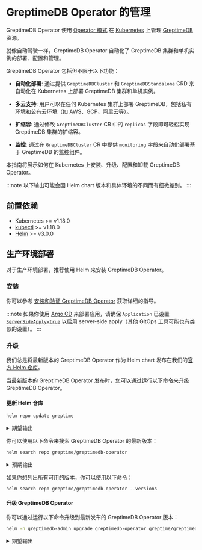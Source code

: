 # GreptimeDB Operator 的管理

GreptimeDB Operator 使用 [Operator 模式](https://kubernetes.io/docs/concepts/extend-kubernetes/operator/) 在 [Kubernetes](https://kubernetes.io/) 上管理 [GreptimeDB](https://github.com/GrepTimeTeam/greptimedb) 资源。

就像自动驾驶一样，GreptimeDB Operator 自动化了 GreptimeDB 集群和单机实例的部署、配置和管理。

GreptimeDB Operator 包括但不限于以下功能：

- **自动化部署**: 通过提供 `GreptimeDBCluster` 和 `GreptimeDBStandalone` CRD 来自动化在 Kubernetes 上部署 GreptimeDB 集群和单机实例。

- **多云支持**: 用户可以在任何 Kubernetes 集群上部署 GreptimeDB，包括私有环境和公有云环境（如 AWS、GCP、阿里云等）。

- **扩缩容**: 通过修改 `GreptimeDBCluster` CR 中的 `replicas` 字段即可轻松实现 GreptimeDB 集群的扩缩容。

- **监控**: 通过在 `GreptimeDBCluster` CR 中提供 `monitoring` 字段来自动化部署基于 GreptimeDB 的监控组件。

本指南将展示如何在 Kubernetes 上安装、升级、配置和卸载 GreptimeDB Operator。

:::note
以下输出可能会因 Helm chart 版本和具体环境的不同而有细微差别。
:::

## 前置依赖

- Kubernetes >= v1.18.0
- [kubectl](https://kubernetes.io/docs/tasks/tools/install-kubectl/) >= v1.18.0
- [Helm](https://helm.sh/docs/intro/install/) >= v3.0.0

## 生产环境部署

对于生产环境部署，推荐使用 Helm 来安装 GreptimeDB Operator。

### 安装

你可以参考 [安装和验证 GreptimeDB Operator](/user-guide/deployments/deploy-on-kubernetes/getting-started.md#安装和验证-greptimedb-operator) 获取详细的指导。

:::note
如果你使用 [Argo CD](https://argo-cd.readthedocs.io/en/stable/) 来部署应用，请确保 `Application` 已设置 [`ServerSideApply=true`](https://argo-cd.readthedocs.io/en/latest/user-guide/sync-options/#server-side-apply) 以启用 server-side apply（其他 GitOps 工具可能也有类似的设置）。
:::

### 升级

我们总是将最新版本的 GreptimeDB Operator 作为 Helm chart 发布在我们的[官方 Helm 仓库](https://github.com/GreptimeTeam/helm-charts/tree/main)。

当最新版本的 GreptimeDB Operator 发布时，您可以通过运行以下命令来升级 GreptimeDB Operator。

#### 更新 Helm 仓库

```bash
helm repo update greptime
```

<details>
<summary>期望输出</summary>
```bash
Hang tight while we grab the latest from your chart repositories...
...Successfully got an update from the "greptime" chart repository
Update Complete. ⎈Happy Helming!⎈
```
</details>

你可以使用以下命令来搜索 GreptimeDB Operator 的最新版本：

```bash
helm search repo greptime/greptimedb-operator
```

<details>
<summary>预期输出</summary>
```bash
NAME                        	CHART VERSION	APP VERSION  	DESCRIPTION
greptime/greptimedb-operator	0.2.9        	0.1.3-alpha.1	The greptimedb-operator Helm chart for Kubernetes.
```
</details>

如果你想列出所有可用的版本，你可以使用以下命令：

```
helm search repo greptime/greptimedb-operator --versions
```

#### 升级 GreptimeDB Operator

你可以通过运行以下命令升级到最新发布的 GreptimeDB Operator 版本：

```bash
helm -n greptimedb-admin upgrade greptimedb-operator greptime/greptimedb-operator
```

<details>
<summary>期望输出</summary>
```bash
Release "greptimedb-operator" has been upgraded. Happy Helming!
NAME: greptimedb-operator
LAST DEPLOYED: Mon Oct 28 19:30:52 2024
NAMESPACE: greptimedb-admin
STATUS: deployed
REVISION: 2
TEST SUITE: None
NOTES:
***********************************************************************
 Welcome to use greptimedb-operator
 Chart version: 0.2.9
 GreptimeDB Operator version: 0.1.3-alpha.1
***********************************************************************

Installed components:
* greptimedb-operator

The greptimedb-operator is starting, use `kubectl get deployments greptimedb-operator -n greptimedb-admin` to check its status.
```
</details>

如果你想升级到特定版本，你可以使用以下命令：

```bash
helm -n greptimedb-admin upgrade greptimedb-operator greptime/greptimedb-operator --version <version>
```

升级完成后，你可以使用以下命令来验证安装：

```bash
helm list -n greptimedb-admin
```

<details>
<summary>期望输出</summary>
```bash
NAME               	NAMESPACE	REVISION	UPDATED                             	STATUS  	CHART                    	APP VERSION
greptimedb-operator	default  	2       	2024-10-28 19:30:52.62097 +0800 CST 	deployed	greptimedb-operator-0.2.9	0.1.3-alpha.1
```
</details>

### CRDs

这里将有两种类型的 CRD 与 GreptimeDB Operator 一起安装：`GreptimeDBCluster` 和 `GreptimeDBStandalone`。

你可以使用以下命令来验证安装：

```bash
kubectl get crd | grep greptime
```

<details>
  <summary>期望输出</summary>
```bash
greptimedbclusters.greptime.io      2024-10-28T08:46:27Z
greptimedbstandalones.greptime.io   2024-10-28T08:46:27Z
```
</details>

默认情况下，GreptimeDB Operator chart 将管理 CRDs 的安装和升级，用户不需要手动管理它们。

### 配置

GreptimeDB Operator chart 提供了一组配置选项，允许您自行配置，您可以参考 [GreptimeDB Operator Helm Chart](https://github.com/GreptimeTeam/helm-charts/blob/main/charts/greptimedb-operator/README.md) 来获取更多详细信息。

你可以创建一个 `values.yaml` 来配置 GreptimeDB Operator chart (完整的 `values.yaml` 配置可以参考 [chart](https://github.com/GreptimeTeam/helm-charts/blob/main/charts/greptimedb-operator/values.yaml))，例如：

```yaml
image:
  # -- The image registry
  registry: docker.io
  # -- The image repository
  repository: greptime/greptimedb-operator
  # -- The image pull policy for the controller
  imagePullPolicy: IfNotPresent
  # -- The image tag
  tag: latest
  # -- The image pull secrets
  pullSecrets: []

replicas: 2

resources:
  limits:
    cpu: 200m
    memory: 256Mi
  requests:
    cpu: 100m
    memory: 128Mi
```

你可以使用以下命令来安装带有自定义配置的 GreptimeDB Operator：

```bash
helm -n greptimedb-admin install greptimedb-operator greptime/greptimedb-operator -f values.yaml
```

如果你想使用自定义配置升级 GreptimeDB Operator，你可以使用以下命令：

```bash
helm -n greptimedb-admin upgrade greptimedb-operator greptime/greptimedb-operator -f values.yaml
```

你可以使用以下一条同样的命令来安装或升级带有自定义配置的 GreptimeDB Operator：

```bash
helm -n greptimedb-admin upgrade --install greptimedb-operator greptime/greptimedb-operator -f values.yaml
```

### 卸载

你可以使用 `helm` 命令来卸载 GreptimeDB Operator：

```bash
helm -n greptimedb-admin uninstall greptimedb-operator
```

默认情况下，卸载 GreptimeDB Operator 时不会删除 CRDs。

:::danger
如果你确实想要删除 CRDs，你可以使用以下命令：

```bash
kubectl delete crd greptimedbclusters.greptime.io greptimedbstandalones.greptime.io
```

删除 CRDs 后，相关资源将被删除。
:::
